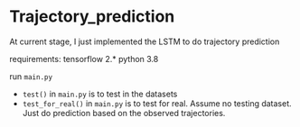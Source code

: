# Trajectory_prediction

At current stage, I just implemented the LSTM to do trajectory prediction

requirements:
tensorflow 2.*
python 3.8

run `main.py`
- `test()` in `main.py` is to test in the datasets
- `test_for_real()` in `main.py` is to test for real. Assume no testing dataset. Just do prediction based on the observed trajectories.

